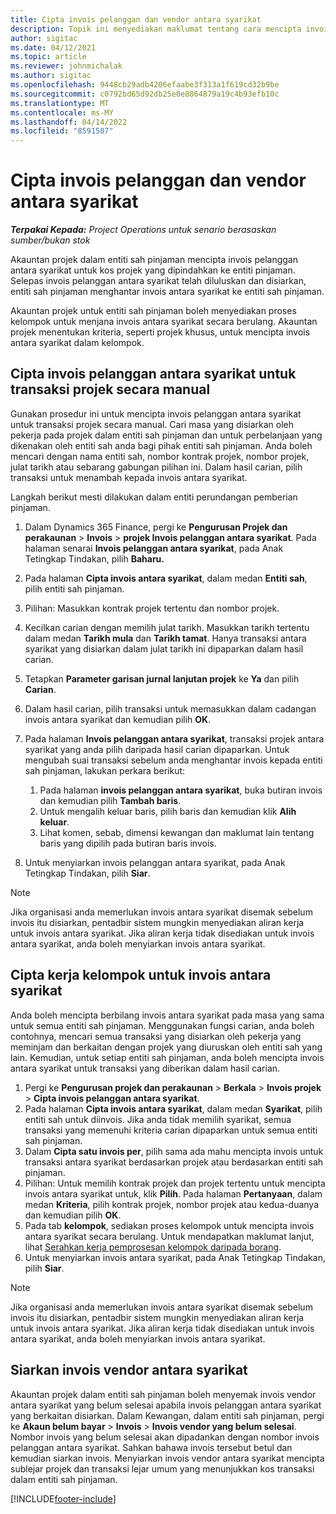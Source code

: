 ```yaml
---
title: Cipta invois pelanggan dan vendor antara syarikat
description: Topik ini menyediakan maklumat tentang cara mencipta invois pelanggan dan vendor antara syarikat.
author: sigitac
ms.date: 04/12/2021
ms.topic: article
ms.reviewer: johnmichalak
ms.author: sigitac
ms.openlocfilehash: 9448cb29adb4206efaabe3f313a1f619cd32b9be
ms.sourcegitcommit: c0792bd65d92db25e0e8864879a19c4b93efb10c
ms.translationtype: MT
ms.contentlocale: ms-MY
ms.lasthandoff: 04/14/2022
ms.locfileid: "8591507"
---
```

# <a name="create-intercompany-customer-and-vendor-invoices"></a>Cipta invois pelanggan dan vendor antara syarikat

_**Terpakai Kepada:** Project Operations untuk senario berasaskan sumber/bukan stok_

Akauntan projek dalam entiti sah pinjaman mencipta invois pelanggan antara syarikat untuk kos projek yang dipindahkan ke entiti pinjaman. Selepas invois pelanggan antara syarikat telah diluluskan dan disiarkan, entiti sah pinjaman menghantar invois antara syarikat ke entiti sah pinjaman.

Akauntan projek untuk entiti sah pinjaman boleh menyediakan proses kelompok untuk menjana invois antara syarikat secara berulang. Akauntan projek menentukan kriteria, seperti projek khusus, untuk mencipta invois antara syarikat dalam kelompok.

## <a name="manually-create-an-intercompany-customer-invoice-for-project-transactions"></a>Cipta invois pelanggan antara syarikat untuk transaksi projek secara manual 

Gunakan prosedur ini untuk mencipta invois pelanggan antara syarikat untuk transaksi projek secara manual. Cari masa yang disiarkan oleh pekerja pada projek dalam entiti sah pinjaman dan untuk perbelanjaan yang dikenakan oleh entiti sah anda bagi pihak entiti sah pinjaman. Anda boleh mencari dengan nama entiti sah, nombor kontrak projek, nombor projek, julat tarikh atau sebarang gabungan pilihan ini. Dalam hasil carian, pilih transaksi untuk menambah kepada invois antara syarikat. 

Langkah berikut mesti dilakukan dalam entiti perundangan pemberian pinjaman. 

1. Dalam Dynamics 365 Finance, pergi ke **Pengurusan Projek dan perakaunan** > **Invois** > **projek Invois pelanggan antara syarikat**. Pada halaman senarai **Invois pelanggan antara syarikat**, pada Anak Tetingkap Tindakan, pilih **Baharu.**
2. Pada halaman **Cipta invois antara syarikat**, dalam medan **Entiti sah**, pilih entiti sah pinjaman.
3. Pilihan: Masukkan kontrak projek tertentu dan nombor projek.
4. Kecilkan carian dengan memilih julat tarikh. Masukkan tarikh tertentu dalam medan **Tarikh mula** dan **Tarikh tamat**. Hanya transaksi antara syarikat yang disiarkan dalam julat tarikh ini dipaparkan dalam hasil carian.
5. Tetapkan **Parameter garisan jurnal lanjutan projek** ke **Ya** dan pilih **Carian**.
6. Dalam hasil carian, pilih transaksi untuk memasukkan dalam cadangan invois antara syarikat dan kemudian pilih **OK**.
7. Pada halaman **Invois pelanggan antara syarikat**, transaksi projek antara syarikat yang anda pilih daripada hasil carian dipaparkan. Untuk mengubah suai transaksi sebelum anda menghantar invois kepada entiti sah pinjaman, lakukan perkara berikut:
  
    1. Pada halaman **invois pelanggan antara syarikat**, buka butiran invois dan kemudian pilih **Tambah baris**.
    2. Untuk mengalih keluar baris, pilih baris dan kemudian klik **Alih keluar**.
    3. Lihat komen, sebab, dimensi kewangan dan maklumat lain tentang baris yang dipilih pada butiran baris invois.
    
8. Untuk menyiarkan invois pelanggan antara syarikat, pada Anak Tetingkap Tindakan, pilih **Siar**.

> [!NOTE]
> Jika organisasi anda memerlukan invois antara syarikat disemak sebelum invois itu disiarkan, pentadbir sistem mungkin menyediakan aliran kerja untuk invois antara syarikat. Jika aliran kerja tidak disediakan untuk invois antara syarikat, anda boleh menyiarkan invois antara syarikat.

## <a name="create-a-batch-job-for-intercompany-invoices"></a>Cipta kerja kelompok untuk invois antara syarikat

Anda boleh mencipta berbilang invois antara syarikat pada masa yang sama untuk semua entiti sah pinjaman. Menggunakan fungsi carian, anda boleh contohnya, mencari semua transaksi yang disiarkan oleh pekerja yang meminjam dan berkaitan dengan projek yang diuruskan oleh entiti sah yang lain. Kemudian, untuk setiap entiti sah pinjaman, anda boleh mencipta invois antara syarikat untuk transaksi yang diberikan dalam hasil carian.

1. Pergi ke **Pengurusan projek dan perakaunan** > **Berkala** > **Invois projek** > **Cipta invois pelanggan antara syarikat**.
2. Pada halaman **Cipta invois antara syarikat**, dalam medan **Syarikat**, pilih entiti sah untuk diinvois. Jika anda tidak memilih syarikat, semua transaksi yang memenuhi kriteria carian dipaparkan untuk semua entiti sah pinjaman.
3. Dalam **Cipta satu invois per**, pilih sama ada mahu mencipta invois untuk transaksi antara syarikat berdasarkan projek atau berdasarkan entiti sah pinjaman.
4. Pilihan: Untuk memilih kontrak projek dan projek tertentu untuk mencipta invois antara syarikat untuk, klik **Pilih**. Pada halaman **Pertanyaan**, dalam medan **Kriteria**, pilih kontrak projek, nombor projek atau kedua-duanya dan kemudian pilih **OK**.
5. Pada tab **kelompok**, sediakan proses kelompok untuk mencipta invois antara syarikat secara berulang. Untuk mendapatkan maklumat lanjut, lihat [Serahkan kerja pemprosesan kelompok daripada borang](/dynamicsax-2012/appuser-itpro/submit-a-batch-processing-job-from-a-form).
6. Untuk menyiarkan invois antara syarikat, pada Anak Tetingkap Tindakan, pilih **Siar**.

> [!NOTE]
> Jika organisasi anda memerlukan invois antara syarikat disemak sebelum invois itu disiarkan, pentadbir sistem mungkin menyediakan aliran kerja untuk invois antara syarikat. Jika aliran kerja tidak disediakan untuk invois antara syarikat, anda boleh menyiarkan invois antara syarikat.

## <a name="post-the-intercompany-vendor-invoice"></a>Siarkan invois vendor antara syarikat

Akauntan projek dalam entiti sah pinjaman boleh menyemak invois vendor antara syarikat yang belum selesai apabila invois pelanggan antara syarikat yang berkaitan disiarkan. Dalam Kewangan, dalam entiti sah pinjaman, pergi ke **Akaun belum bayar** > **Invois** > **Invois vendor yang belum selesai**. Nombor invois yang belum selesai akan dipadankan dengan nombor invois pelanggan antara syarikat. Sahkan bahawa invois tersebut betul dan kemudian siarkan invois. Menyiarkan invois vendor antara syarikat mencipta sublejar projek dan transaksi lejar umum yang menunjukkan kos transaksi dalam entiti sah pinjaman.


[!INCLUDE[footer-include](../includes/footer-banner.md)]
